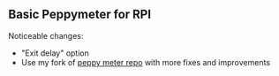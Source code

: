 ## Basic Peppymeter for RPI

Noticeable changes:

- "Exit delay" option
- Use my fork of [peppy meter repo](https://github.com/phts/NP-01_vu-meter) with more fixes and improvements
